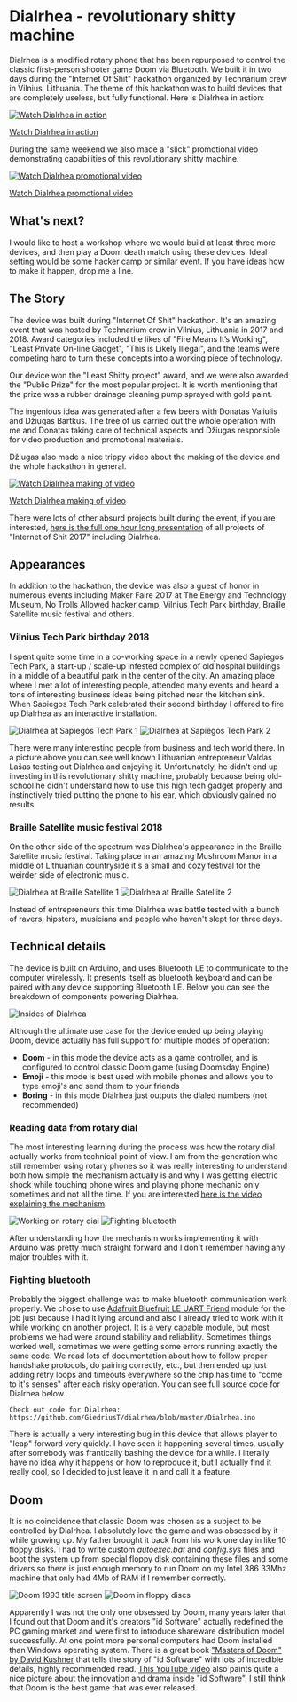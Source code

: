 # Dialrhea - revolutionary shitty machine

Dialrhea is a modified rotary phone that has been repurposed to control the classic first-person shooter game Doom via Bluetooth. We built it in two days during the "Internet Of Shit" hackathon organized by Technarium crew in Vilnius, Lithuania. The theme of this hackathon was to build devices that are completely useless, but fully functional. Here is Dialrhea in action:

[![Watch Dialrhea in action](https://img.youtube.com/vi/YNjw6ZKlyNM/0.jpg)](https://www.youtube.com/watch?v=YNjw6ZKlyNM)

[Watch Dialrhea in action](https://www.youtube.com/watch?v=YNjw6ZKlyNM)

During the same weekend we also made a "slick" promotional video demonstrating capabilities of this revolutionary shitty machine.

[![Watch Dialrhea promotional video](https://img.youtube.com/vi/RVSE1t3wHlI/0.jpg)](https://www.youtube.com/watch?v=RVSE1t3wHlI)

[Watch Dialrhea promotional video](https://www.youtube.com/watch?v=RVSE1t3wHlI)


## What's next?

I would like to host a workshop where we would build at least three more devices, and then play a Doom death match using these devices. Ideal setting would be some hacker camp or similar event. If you have ideas how to make it happen, drop me a line.


## The Story

The device was built during "Internet Of Shit" hackathon. It's an amazing event that was hosted by Technarium crew in Vilnius, Lithuania in 2017 and 2018. Award categories included the likes of "Fire Means It’s Working", "Least Private On-line Gadget", "This is Likely Illegal", and the teams were competing hard to turn these concepts into a working piece of technology.

Our device won the "Least Shitty project" award, and we were also awarded the "Public Prize" for the most popular project. It is worth mentioning that the prize was a rubber drainage cleaning pump sprayed with gold paint.

The ingenious idea was generated after a few beers with Donatas Valiulis and Džiugas Bartkus. The tree of us carried out the whole operation with me and Donatas taking care of technical aspects and Džiugas responsible for video production and promotional materials.

Džiugas also made a nice trippy video about the making of the device and the whole hackathon in general.

[![Watch Dialrhea making of video](https://img.youtube.com/vi/nAaBJcYIFyU/0.jpg)](https://www.youtube.com/watch?v=nAaBJcYIFyU)

[Watch Dialrhea making of video](https://www.youtube.com/watch?v=nAaBJcYIFyU)

There were lots of other absurd projects built during the event, if you are interested, [here is the full one hour long presentation](https://www.youtube.com/watch?v=fujuv8Wm4F8) of all projects of "Internet of Shit 2017" including Dialrhea.


## Appearances

In addition to the hackathon, the device was also a guest of honor in numerous events including Maker Faire 2017 at The Energy and Technology Museum, No Trolls Allowed hacker camp, Vilnius Tech Park birthday, Braille Satellite music festival and others.


### Vilnius Tech Park birthday 2018

I spent quite some time in a co-working space in a newly opened Sapiegos Tech Park, a start-up / scale-up infested complex of old hospital buildings in a middle of a beautiful park in the center of the city. An amazing place where I met a lot of interesting people, attended many events and heard a tons of interesting business ideas being pitched near the kitchen sink. When Sapiegos Tech Park celebrated their second birthday I offered to fire up Dialrhea as an interactive installation.

![Dialrhea at Sapiegos Tech Park 1](https://tamulaitis.lt/images/dialrhea/dialrhea-at-sapiegos-tech-park-2019-1.webp)
![Dialrhea at Sapiegos Tech Park 2](https://tamulaitis.lt/images/dialrhea/dialrhea-at-sapiegos-tech-park-2019-2.webp)

There were many interesting people from business and tech world there. In a picture above you can see well known Lithuanian entrepreneur Valdas Lašas testing out Dialrhea and enjoying it. Unfortunately, he didn't end up investing in this revolutionary shitty machine, probably because being old-school he didn't understand how to use this high tech gadget properly and instinctively tried putting the phone to his ear, which obviously gained no results.


### Braille Satellite music festival 2018

On the other side of the spectrum was Dialrhea's appearance in the Braille Satellite music festival. Taking place in an amazing Mushroom Manor in a middle of Lithuanian countryside it's a small and cozy festival for the weirder side of electronic music.

![Dialrhea at Braille Satellite 1](https://tamulaitis.lt/images/dialrhea/dialrhea-at-braille-satellite-2019-1.webp)
![Dialrhea at Braille Satellite 2](https://tamulaitis.lt/images/dialrhea/dialrhea-at-braille-satellite-2019-2.webp)

Instead of entrepreneurs this time Dialrhea was battle tested with a bunch of ravers, hipsters, musicians and people who haven't slept for three days.


## Technical details

The device is built on Arduino, and uses Bluetooth LE to communicate to the computer wirelessly. It presents itself as bluetooth keyboard and can be paired with any device supporting Bluetooth LE. Below you can see the breakdown of components powering Dialrhea.

![Insides of Dialrhea](https://tamulaitis.lt/images/dialrhea/dialrhea-insides.webp)

Although the ultimate use case for the device ended up being playing Doom, device actually has full support for multiple modes of operation:
- **Doom** - in this mode the device acts as a game controller, and is configured to control classic Doom game (using Doomsday Engine)
- **Emoji** - this mode is best used with mobile phones and allows you to type emoji's and send them to your friends
- **Boring** - in this mode Dialrhea just outputs the dialed numbers (not recommended)


### Reading data from rotary dial

The most interesting learning during the process was how the rotary dial actually works from technical point of view. I am from the generation who still remember using rotary phones so it was really interesting to understand both how simple the mechanism actually is and why I was getting electric shock while touching phone wires and playing phone mechanic only sometimes and not all the time. If you are interested [here is the video explaining the mechanism](https://www.youtube.com/watch?v=cLGd6OB8D5k).

![Working on rotary dial](https://tamulaitis.lt/images/dialrhea/dialrhea-rotary-dial.webp)
![Fighting bluetooth](https://tamulaitis.lt/images/dialrhea/dialrhea-fighting-bluetooth.webp)

After understanding how the mechanism works implementing it with Arduino was pretty much straight forward and I don't remember having any major troubles with it.


### Fighting bluetooth

Probably the biggest challenge was to make bluetooth communication work properly. We chose to use [Adafruit Bluefruit LE UART Friend](https://learn.adafruit.com/introducing-the-adafruit-bluefruit-le-uart-friend) module for the job just because I had it lying around and also I already tried to work with it while working on another project. It is a very capable module, but most problems we had were around stability and reliability. Sometimes things worked well, sometimes we were getting some errors running exactly the same code. We read lots of documentation about how to follow proper handshake protocols, do pairing correctly, etc., but then ended up just adding retry loops and timeouts everywhere so the chip has time to "come to it's senses" after each risky operation. You can see full source code for Dialrhea below.

```
Check out code for Dialrhea: https://github.com/GiedriusT/dialrhea/blob/master/Dialrhea.ino
```

There is actually a very interesting bug in this device that allows player to "leap" forward very quickly. I have seen it happening several times, usually after somebody was frantically bashing the device for a while. I literally have no idea why it happens or how to reproduce it, but I actually find it really cool, so I decided to just leave it in and call it a feature.


## Doom

It is no coincidence that classic Doom was chosen as a subject to be controlled by Dialrhea. I absolutely love the game and was obsessed by it while growing up. My father brought it back from his work one day in like 10 floppy disks. I had to write custom *autoexec.bat* and *config.sys* files and boot the system up from special floppy disk containing these files and some drivers so there is just enough memory to run Doom on my Intel 386 33Mhz machine that only had 4Mb of RAM if I remember correctly.

![Doom 1993 title screen](https://tamulaitis.lt/images/dialrhea/doom-title-screen.webp)
![Doom in floppy discs](https://tamulaitis.lt/images/dialrhea/doom-floppy-disks.webp)

Apparently I was not the only one obsessed by Doom, many years later that I found out that Doom and it's creators "id Software" actually redefined the PC gaming market and were first to introduce shareware distribution model successfully. At one point more personal computers had Doom installed than Windows operating system. There is a great book ["Masters of Doom" by David Kushner](https://www.amazon.com/Masters-Doom-Created-Transformed-Culture/dp/0812972155) that tells the story of "id Software" with lots of incredible details, highly recommended read. [This YouTube video](https://www.youtube.com/watch?v=iGdkm780730) also paints quite a nice picture about the innovation and drama inside "id Software". I still think that Doom is the best game that was ever released.

<!-- This is v1.2 of this article. -->